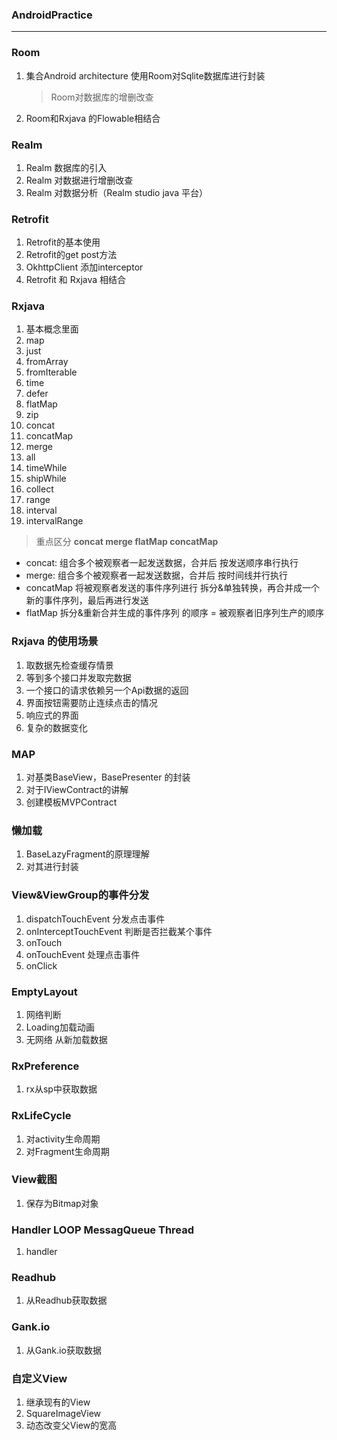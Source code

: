 ### AndroidPractice
---
### Room
1. 集合Android architecture 使用Room对Sqlite数据库进行封装
   > Room对数据库的增删改查
2. Room和Rxjava 的Flowable相结合
### Realm
1. Realm 数据库的引入
2. Realm 对数据进行增删改查
3. Realm 对数据分析（Realm studio java 平台）
### Retrofit
1. Retrofit的基本使用 
2. Retrofit的get post方法
3. OkhttpClient 添加interceptor
4. Retrofit 和 Rxjava 相结合
### Rxjava
1. 基本概念里面
2. map
3. just
4. fromArray
5. fromIterable
6. time
7. defer
8. flatMap
9. zip
9. concat
10. concatMap
11. merge
12. all
13. timeWhile
14. shipWhile
15. collect
16. range
17. interval
18. intervalRange
> 重点区分  **concat merge flatMap concatMap**

 * concat: 组合多个被观察者一起发送数据，合并后 按发送顺序串行执行
 * merge: 组合多个被观察者一起发送数据，合并后 按时间线并行执行
 * concatMap 将被观察者发送的事件序列进行 拆分&单独转换，再合并成一个新的事件序列，最后再进行发送
 * flatMap  拆分&重新合并生成的事件序列 的顺序 = 被观察者旧序列生产的顺序
### Rxjava 的使用场景

1. 取数据先检查缓存情景
2. 等到多个接口并发取完数据
3. 一个接口的请求依赖另一个Api数据的返回
4. 界面按钮需要防止连续点击的情况
5. 响应式的界面
6. 复杂的数据变化

### MAP
1. 对基类BaseView，BasePresenter 的封装
2. 对于IViewContract的讲解
3. 创建模板MVPContract
### 懒加载
1. BaseLazyFragment的原理理解
2. 对其进行封装
### View&ViewGroup的事件分发
1. dispatchTouchEvent  分发点击事件
2. onInterceptTouchEvent  判断是否拦截某个事件
3. onTouch
4. onTouchEvent 处理点击事件
5. onClick
### EmptyLayout
1. 网络判断
2. Loading加载动画
3. 无网络 从新加载数据
### RxPreference
1. rx从sp中获取数据
### RxLifeCycle
1. 对activity生命周期
2. 对Fragment生命周期
### View截图
1. 保存为Bitmap对象
### Handler LOOP MessagQueue Thread
1. handler
### Readhub
1. 从Readhub获取数据
### Gank.io
1. 从Gank.io获取数据
### 自定义View
1. 继承现有的View
2. SquareImageView
3. 动态改变父View的宽高





